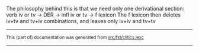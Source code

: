 

The philosophy behind this is that we need only one
derivational section:
verb iv or tv -> DER -> infl iv or tv -> f lexicon
The f lexicon then deletes iv+tv and tv+iv combinations,
and leaves only iv+ív and tv+tv

* * *

<small>This (part of) documentation was generated from [src/fst/clitics.lexc](https://github.com/giellalt/lang-ipk/blob/main/src/fst/clitics.lexc)</small>

---

